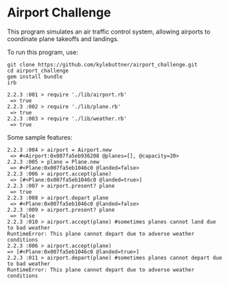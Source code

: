 Airport Challenge
=================

This program simulates an air traffic control system, allowing airports to coordinate plane takeoffs and landings.

To run this program, use:

```
git clone https://github.com/kylebuttner/airport_challenge.git
cd airport_challenge
gem install bundle
irb

2.2.3 :001 > require './lib/airport.rb'
 => true
2.2.3 :002 > require './lib/plane.rb'
 => true
2.2.3 :003 > require './lib/weather.rb'
 => true
```

Some sample features:

```
2.2.3 :004 > airport = Airport.new
 => #<Airport:0x007fa5eb936208 @planes=[], @capacity=20>
2.2.3 :005 > plane = Plane.new
 => #<Plane:0x007fa5eb1046c0 @landed=false>
2.2.3 :006 > airport.accept(plane)
 => [#<Plane:0x007fa5eb1046c0 @landed=true>]
2.2.3 :007 > airport.present? plane
 => true
2.2.3 :008 > airport.depart plane
 => #<Plane:0x007fa5eb1046c0 @landed=false>
2.2.3 :009 > airport.present? plane
 => false
2.2.3 :010 > airport.accept(plane) #sometimes planes cannot land due to bad weather
RuntimeError: This plane cannot depart due to adverse weather conditions
2.2.3 :006 > airport.accept(plane)
=> [#<Plane:0x007fa5eb1046c0 @landed=true>]  
2.2.3 :011 > airport.depart(plane) #sometimes planes cannot depart due to bad weather
RuntimeError: This plane cannot depart due to adverse weather conditions
```
